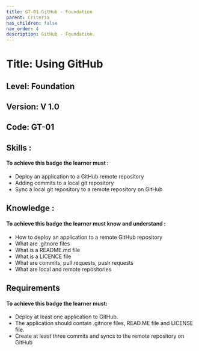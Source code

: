 ```yaml
---
title: GT-01 GitHub - Foundation
parent: Criteria
has_children: false
nav_order: 4
description: GitHub - Foundation.
---
```


# Title: Using GitHub
## Level: Foundation
## Version: V 1.0
## Code: GT-01

## Skills :

#### To achieve this badge the learner must :

- Deploy an application to a GitHub remote repository
- Adding commits to a local git repository
- Sync a local git repository to a remote repository on GitHub

## Knowledge :

#### To achieve this badge the learner must know and understand :

- How to deploy an application to a remote GitHub repository
- What are .gitnore files
- What is a README.md file
- What is a LICENCE file
- What are commits, pull requests, push requests
- What are local and remote repositories

## Requirements

#### To achieve this badge the learner must:

- Deploy at least one application to GitHub.
- The application should contain .gitnore files, READ.ME file and LICENSE file.
- Create at least three commits and syncs to the remote repository on GitHub